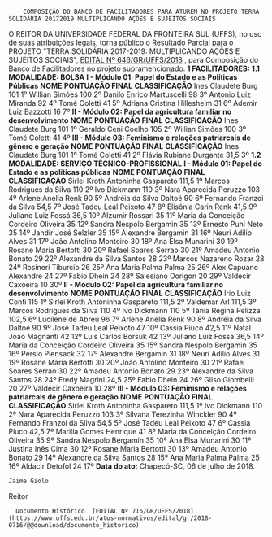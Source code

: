         COMPOSIÇÃO DO BANCO DE FACILITADORES PARA ATUREM NO PROJETO TERRA SOLIDÁRIA 20172019 MULTIPLICANDO AÇÕES E SUJEITOS SOCIAIS  

 O REITOR DA UNIVERSIDADE FEDERAL DA FRONTEIRA SUL (UFFS), no uso de suas atribuições legais, torna público o Resultado Parcial para o PROJETO "TERRA SOLIDÁRIA 2017-2019: MULTIPLICANDO AÇÕES E SUJEITOS SOCIAIS", [EDITAL Nº 646/GR/UFFS/2018](https://www.uffs.edu.br/atos-normativos/edital/gr/2018-0646)  , para Composição do Banco de Facilitadores no projeto supramencionado.  **1 FACILITADORES:**  **1.1 MODALIDADE: BOLSA**  **I - Módulo 01: Papel do Estado e as Políticas Públicas**      **NOME**    **PONTUAÇÃO FINAL**    **CLASSIFICAÇÃO**      Ines Claudete Burg   101   1º     Willian Simões   100   2º     Danilo Enrico Martuscelli   98   3º     Antonio Luiz Miranda   92   4º     Tomé Coletti   41   5º     Adriana Cristina Hillesheim   31   6º     Ademir Luiz Bazzotti   16   7º     **II - Módulo 02: Papel da agricultura familiar no desenvolvimento**      **NOME**    **PONTUAÇÃO FINAL**    **CLASSIFICAÇÃO**      Ines Claudete Burg   101   1º     Geraldo Ceni Coelho   105   2º     Willian Simões   100   3º     Tomé Coletti   41   4º     **III - Módulo 03: Feminismo e relações patriarcais de gênero e geração**      **NOME**    **PONTUAÇÃO FINAL**    **CLASSIFICAÇÃO**      Ines Claudete Burg   101   1º     Tomé Coletti   41   2º     Flávia Rubiane Durgante   31,5   3º     **1.2 MODALIDADE: SERVIÇO TÉCNICO-PROFISSIONAL**  **I - Módulo 01: Papel do Estado e as políticas públicas**      **NOME**    **PONTUAÇÃO FINAL**    **CLASSIFICAÇÃO**      Sirlei Kroth Antoninha Gaspareto   111,5   1º     Marcos Rodrigues da Silva   110   2º     Ivo Dickmann   110   3º     Nara Aparecida Peruzzo   103   4º     Arlene Anelia Renk   90   5º     Andréia da Silva Daltoé   90   6º     Fernando Franzoi da Silva   54,5   7º     José Tadeu Leal Peixoto   47   8º     Elisônia Carin Renk   41,5   9º     Juliano Luiz Fossá   36,5   10º     Alzumir Rossari   35   11º     Maria da Conceição Cordeiro Oliveira   35   12º     Sandra Nespolo Bergamin   35   13º     Ernesto Puhl Neto   35   14º     Jandir José Selzler   35   15º     Alexandre Bergamin   31   16º     Neuri Adilio Alves   31   17º     João Antolino Monteiro   30   18º     Ana Elsa Munarini   30   19º     Rosane Maria Bertotti   30   20º     Rafael Soares Serrao   30   21º     Amadeu Antonio Bonato   29   22º     Alexandre da Silva Santos   28   23º     Marcos Nazareno Rozar   28   24º     Rosineri Tiburcio   26   25º     Ana Maria Palma Palma   25   26º     Alex Capuano Alexandre   24   27º     Fabio Dhein   24   28º     Salesiano Dorigon   20   29º     Valdecir Caxoeira   10   30º     **II - Módulo 02: Papel da agricultura familiar no desenvolvimento**      **NOME**    **PONTUAÇÃO FINAL**    **CLASSIFICAÇÃO**      Irio Luiz Conti   115   1º     Sirlei Kroth Antoninha Gaspareto   111,5   2º     Valdemar Arl   111,5   3º     Marcos Rodrigues da Silva   110   4º     Ivo Dickmann   110   5º     Tânia Regina Pelizza   102,5   6º     Lucilene de Abreu   96   7º     Arlene Anelia Renk   90   8º     Andréia da Silva Daltoé   90   9º     José Tadeu Leal Peixoto   47   10º     Cassia Piuco   42,5   11º     Natal João Magnanti   42   12º     Luis Carlos Borsuk   42   13º     Juliano Luiz Fossá   36,5   14º     Maria da Conceição Cordeiro Oliveira   35   15º     Sandra Nespolo Bergamin   35   16º     Pérsio Plensack   32   17º     Alexandre Bergamin   31   18º     Neuri Adilio Alves   31   19º     Rosane Maria Bertotti   30   20º     João Antolino Monteiro   30   21º     Rafael Soares Serrao   30   22º     Amadeu Antonio Bonato   29   23º     Alexandre da Silva Santos   28   24º     Fredy Magrini   24,5   25º     Fabio Dhein   24   26º     Gilso Giombelli   20   27º     Valdecir Caxoeira   10   28º     **III - Módulo 03: Feminismo e relações patriarcais de gênero e geração**      **NOME**    **PONTUAÇÃO FINAL**    **CLASSIFICAÇÃO**      Sirlei Kroth Antoninha Gaspareto   111,5   1º     Ivo Dickmann   110   2º     Nara Aparecida Peruzzo   103   3º     Silvana Terezinha Winckler   90   4º     Fernando Franzoi da Silva   54,5   5º     José Tadeu Leal Peixoto   47   6º     Cassia Piuco   42,5   7º     Marilia Gomes Henrique   41   8º     Maria da Conceição Cordeiro Oliveira   35   9º     Sandra Nespolo Bergamin   35   10º     Ana Elsa Munarini   30   11º     Justina Inês Cima   30   12º     Rosane Maria Bertotti   30   13º     Amadeu Antonio Bonato   29   14º     Alexandre da Silva Santos   28   15º     Ana Maria Palma Palma   25   16º     Aldacir Detofol   24   17º          **Data do ato:** Chapecó-SC, 06 de julho de 2018.   
 

    Jaime Giolo   
 Reitor 

      Documento Histórico  [EDITAL Nº 716/GR/UFFS/2018](https://www.uffs.edu.br/atos-normativos/edital/gr/2018-0716/@@download/documento_historico)     
      